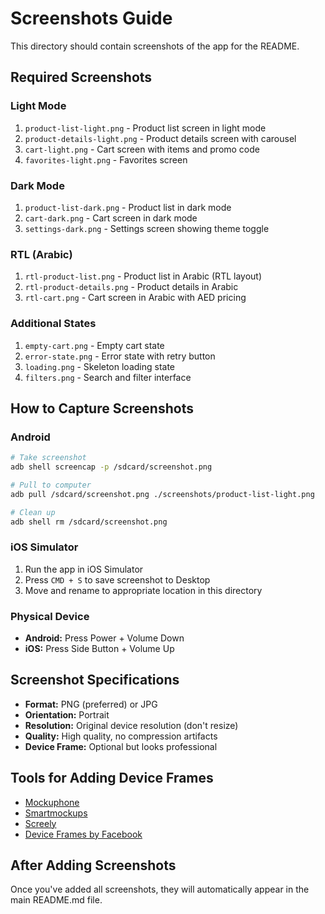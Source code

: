 # Screenshots Guide

This directory should contain screenshots of the app for the README.

## Required Screenshots

### Light Mode

1. `product-list-light.png` - Product list screen in light mode
2. `product-details-light.png` - Product details screen with carousel
3. `cart-light.png` - Cart screen with items and promo code
4. `favorites-light.png` - Favorites screen

### Dark Mode

1. `product-list-dark.png` - Product list in dark mode
2. `cart-dark.png` - Cart screen in dark mode
3. `settings-dark.png` - Settings screen showing theme toggle

### RTL (Arabic)

1. `rtl-product-list.png` - Product list in Arabic (RTL layout)
2. `rtl-product-details.png` - Product details in Arabic
3. `rtl-cart.png` - Cart screen in Arabic with AED pricing

### Additional States

1. `empty-cart.png` - Empty cart state
2. `error-state.png` - Error state with retry button
3. `loading.png` - Skeleton loading state
4. `filters.png` - Search and filter interface

## How to Capture Screenshots

### Android

```bash
# Take screenshot
adb shell screencap -p /sdcard/screenshot.png

# Pull to computer
adb pull /sdcard/screenshot.png ./screenshots/product-list-light.png

# Clean up
adb shell rm /sdcard/screenshot.png
```

### iOS Simulator

1. Run the app in iOS Simulator
2. Press `CMD + S` to save screenshot to Desktop
3. Move and rename to appropriate location in this directory

### Physical Device

- **Android:** Press Power + Volume Down
- **iOS:** Press Side Button + Volume Up

## Screenshot Specifications

- **Format:** PNG (preferred) or JPG
- **Orientation:** Portrait
- **Resolution:** Original device resolution (don't resize)
- **Quality:** High quality, no compression artifacts
- **Device Frame:** Optional but looks professional

## Tools for Adding Device Frames

- [Mockuphone](https://mockuphone.com/)
- [Smartmockups](https://smartmockups.com/)
- [Screely](https://www.screely.com/)
- [Device Frames by Facebook](https://facebook.design/devices)

## After Adding Screenshots

Once you've added all screenshots, they will automatically appear in the main README.md file.

